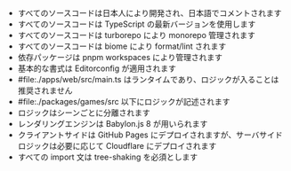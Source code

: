 * すべてのソースコードは日本人により開発され、日本語でコメントされます
* すべてのソースコードは TypeScript の最新バージョンを使用します
* すべてのソースコードは turborepo により monorepo 管理されます
* すべてのソースコードは biome により format/lint されます
* 依存パッケージは pnpm workspaces により管理されます
* 基本的な書式は Editorconfig が適用されます
* #file:./apps/web/src/main.ts はランタイムであり、ロジックが入ることは推奨されません
* #file:./packages/games/src 以下にロジックが記述されます
* ロジックはシーンごとに分離されます
* レンダリングエンジンは Babylon.js 8 が用いられます
* クライアントサイドは GitHub Pages にデプロイされますが、サーバサイドロジックは必要に応じて Cloudflare にデプロイされます
* すべての import 文は tree-shaking を必須とします
